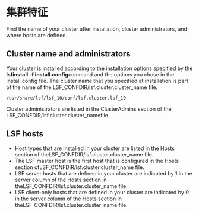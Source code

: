 # 集群特征

Find the name of your cluster after installation, cluster administrators, and where hosts are defined.

## Cluster name and administrators

Your cluster is installed according to the installation options specified by the **lsfinstall -f install.config**command and the options you chose in the install.config file. The cluster name that you specified at installation is part of the name of the LSF_CONFDIR/lsf.cluster.cluster_name file.

```
/usr/share/lsf/lsf_10/conf/lsf.cluster.lsf_10
```

Cluster administrators are listed in the ClusterAdmins section of the LSF_CONFDIR/lsf.cluster.cluster_namefile.

## LSF hosts

- Host types that are installed in your cluster are listed in the Hosts section of theLSF_CONFDIR/lsf.cluster.cluster_name file.
- The LSF master host is the first host that is configured in the Hosts section ofLSF_CONFDIR/lsf.cluster.cluster_name file.
- LSF server hosts that are defined in your cluster are indicated by 1 in the server column of the Hosts section in theLSF_CONFDIR/lsf.cluster.cluster_name file.
- LSF client-only hosts that are defined in your cluster are indicated by 0 in the server column of the Hosts section in theLSF_CONFDIR/lsf.cluster.cluster_name file.

